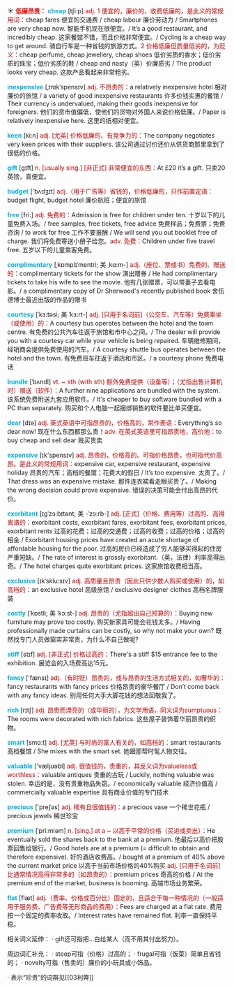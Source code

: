 ☀ <font color="red">**低廉昂贵：**</font>
<font color="sky blue">**cheap**</font> [tʃi:p] 
<font color="#c00000">adj. 1 便宜的，廉价的，收费低廉的，是此义的常规用词：</font>cheap fares 便宜的交通费 / cheap labour 廉价劳动力 / Smartphones are very cheap now. 智能手机现在很便宜。/ It’s a good restaurant, and incredibly cheap. 这家餐馆不错，而且价格非常便宜。/ Cycling is a cheap way to get around. 骑自行车是一种省钱的旅游方式。<font color="#c00000">2 价格低廉但质量低劣的，为贬义：</font>cheap perfume, cheap jewellery, cheap shoes 低价劣质的香水；低价劣质的珠宝；低价劣质的鞋 / cheap and nasty（英）价廉质劣 / The product looks very cheap. 这款产品看起来非常粗劣。
                  
<font color="sky blue">**inexpensive**</font> [ˌɪnɪkˈspensɪv]
<font color="#c00000">adj. 不昂贵的：</font>a relatively inexpensive hotel 相对廉价的旅馆 / a variety of good inexpensive restaurants 许多价钱实惠的餐馆 / Their currency is undervalued, making their goods inexpensive for foreigners. 他们的货市值偏低，使他们的货物对外国人来说价格低廉。/ Paper is relatively inexpensive here. 这里的纸相对便宜。

<font color="sky blue">**keen**</font> [ki:n]
<font color="#c00000">adj. [尤英] 价格低廉的、有竞争力的：</font>The company negotiates very keen prices with their suppliers. 该公司通过讨价还价从供货商那里拿到了很低的价格。

<font color="sky blue">**gift**</font> [ɡɪft] 
<font color="#c00000">n. [usually sing.] [非正式] 非常便宜的东西：</font>At £20 it’s a gift. 只卖20英镑，真便宜。

<font color="sky blue">**budget**</font> ['bʌdӡɪt] 
<font color="#c00000">adj.（用于广告等）省钱的，价格低廉的，只作前置定语：</font>budget flight, budget hotel 廉价航班；便宜的旅馆

<font color="sky blue">**free**</font> [fri:] 
<font color="#c00000">adj. 免费的：</font>Admission is free for children under ten. 十岁以下的儿童免费入场。/ free samples, free tickets, free advice 免费样品；免费票；免费咨询 / to work for free 工作不要报酬 / We will send you out booklet free of charge. 我们将免费寄送小册子给您。<font color="#c00000">adv. 免费：</font>Children under five travel free. 五岁以下的儿童乘客免费。
           
<font color="sky blue">**complimentary**</font> [ˌkɒmplɪˈmentri; 美 ˌkɑ:m-]
<font color="#c00000">adj.（座位、票或书）免费的、赠送的：</font>complimentary tickets for the show 演出赠券 / He had complimentary tickets to take his wife to see the movie. 他有几张赠票，可以带妻子去看电影。/ a complimentary copy of Dr Sherwood's recently published book 舍伍德博士最近出版的作品的赠书
           
<font color="sky blue">**courtesy**</font> [ˈkɜ:təsi; 美 ˈkɜ:rt-]
<font color="#c00000">adj. [只用于名词前]（公交车、汽车等）免费乘坐（或使用）的：</font>A courtesy bus operates between the hotel and the town centre. 有免费的公共汽车往返于旅馆和市中心之间。/ The dealer will provide you with a courtesy car while your vehicle is being repaired. 车辆维修期间，经销商会提供免费使用的汽车。/ A courtesy shuttle bus operates between the hotel and the town. 有免费班车往返于酒店和市区。/ a courtesy phone 免费电话
           
<font color="sky blue">**bundle**</font> [ˈbʌndl]
<font color="#c00000">vt. ~ sth (with sth) 额外免费提供（设备等）；（尤指出售计算机时）赠送（软件）：</font>A further nine applications are bundled with the system. 该系统免费附送九套应用软件。/ It's cheaper to buy software bundled with a PC than separately. 购买和个人电脑一起捆绑销售的软件要比单买便宜。

<font color="sky blue">**dear**</font> [dɪə] 
<font color="#c00000">adj. 英式英语中可指昂贵的，价格高的，常作表语：</font>Everything’s so dear now! 现在什么东西都那么贵！<font color="#c00000">adv. 在英式英语里可指昂贵地，高价地：</font>to buy cheap and sell dear 贱买贵卖

<font color="sky blue">**expensive**</font> [ɪk'spensɪv] 
<font color="#c00000">adj. 昂贵的，价格高的。可指价格昂贵，也可指代价高昂。是此义的常规用词：</font>expensive car, expensive restaurant, expensive holiday 昂贵的汽车；高档的餐馆；花费大的假日 / It’s too expensive. 太贵了。/ That dress was an expensive mistake. 那件连衣裙看走眼买贵了。/ Making the wrong decision could prove expensive. 错误的决策可能会付出高昂的代价。
      
<font color="sky blue">**exorbitant**</font> [ɪgˈzɔ:bɪtənt; 美 -ˈzɔ:rb-]
<font color="#c00000">adj. [正式]（价格、费用等）过高的、高得离谱的：</font>exorbitant costs, exorbitant fares, exorbitant fees, exorbitant prices, exorbitant rents 过高的花费；过高的交通费；过高的收费；过高的价格；过高的租金 / Exorbitant housing prices have created an acute shortage of affordable housing for the poor. 过高的房价已经造成了穷人能够买得起的住房严重短缺。/ The rate of interest is grossly exorbitant.（英，法律）利率高得出奇。/ The hotel charges quite exorbitant prices. 这家旅馆收费相当高。          
           
<font color="sky blue">**exclusive**</font> [ɪkˈsklu:sɪv]
<font color="#c00000">adj. 高质量且昂贵（因此只供少数人购买或使用）的，如高档的：</font>an exclusive hotel 高级旅馆 / exclusive designer clothes 高档名牌服装

<font color="sky blue">**costly**</font> [ˈkɒstli; 美 ˈkɔ:st-]
<font color="#c00000">adj. 昂贵的（尤指超出自己预算的）：</font>Buying new furniture may prove too costly. 购买新家具可能会花钱太多。/ Having professionally made curtains can be costly, so why not make your own? 既然找专门人员做窗帘非常贵，为什么不自己做呢?

<font color="sky blue">**stiff**</font> [stɪf]
<font color="#c00000">adj. [非正式] 价格过高的：</font>There's a stiff $15 entrance fee to the exhibition. 展览会的入场费高达15元。
 
<font color="sky blue">**fancy**</font> ['fænsɪ] 
<font color="#c00000">adj.（有时贬）昂贵的，或与昂贵的生活方式相关的，如奢华的：</font>fancy restaurants with fancy prices 价格昂贵的豪华餐厅 / Don’t come back with any fancy ideas. 别用任何大手大脚花钱的想法回敬我了。

<font color="sky blue">**rich**</font> [rɪtʃ] 
<font color="#c00000">adj. 昂贵而漂亮的（或华丽的），为文学用语，同义词为sumptuous：</font>The rooms were decorated with rich fabrics. 这些屋子装饰着华丽昂贵的织物。

<font color="sky blue">**smart**</font> [smɑːt] 
<font color="#c00000">adj. [尤英] 与时尚的富人有关的，如高档的：</font>smart restaurants 高档餐馆 / She mixes with the smart set. 她跟那帮时髦人物交往。

<font color="sky blue">**valuable**</font> ['væljʊəbl] 
<font color="#c00000">adj. 很值钱的，贵重的，其反义词为valueless或worthless：</font>valuable antiques 贵重的古玩 / Luckily, nothing valuable was stolen. 幸运的是，没有贵重物品失窃。/ economically valuable 经济价值高 / commercially valuable expertise 具有商业价值的专门技术

<font color="sky blue">**precious**</font> ['preʃəs] 
<font color="#c00000">adj. 稀有且很值钱的：</font>a precious vase 一个稀世花瓶 / precious jewels 稀世珍宝
           
<font color="sky blue">**premium**</font> [ˈpri:miəm]
<font color="#c00000">n. [sing.] at a ~ 以高于平常的价格（买进或卖出）：</font>He eventually sold the shares back to the bank at a premium. 他最后以高价把股票回售给银行。/ Good hotels are at a premium (= difficult to obtain and therefore expensive). 好的酒店收费高。/ bought at a premium of 40% above the current market price 以高于当前市场价格的40%购买 <font color="#c00000">adj. [只用于名词前] 比通常情况高得非常多的（如昂贵的）：</font>premium prices 奇高的价格 / At the premium end of the market, business is booming. 高端市场业务繁荣。

<font color="sky blue">**flat**</font> [flæt] 
<font color="#c00000">adj.（费率、价格或百分比）固定的，且适合于每一种情况的（一般适用于服务费、广告费等无形商品的费用）：</font>Fees are charged at a flat rate. 费用按一个固定的费率收取。/ Interest rates have remained flat. 利率一直保持平稳。

相关词义延伸：
· gift还可指把…白给某人（而不用其付出努力）。

周边词汇补充：
· steep可指（价格）过高的；
· frugal可指（饭菜）简单且省钱的；
· novelty可指（售卖的）廉价的小玩具或小饰品。

· 表示“珍贵”的词群见[[03利弊]]
